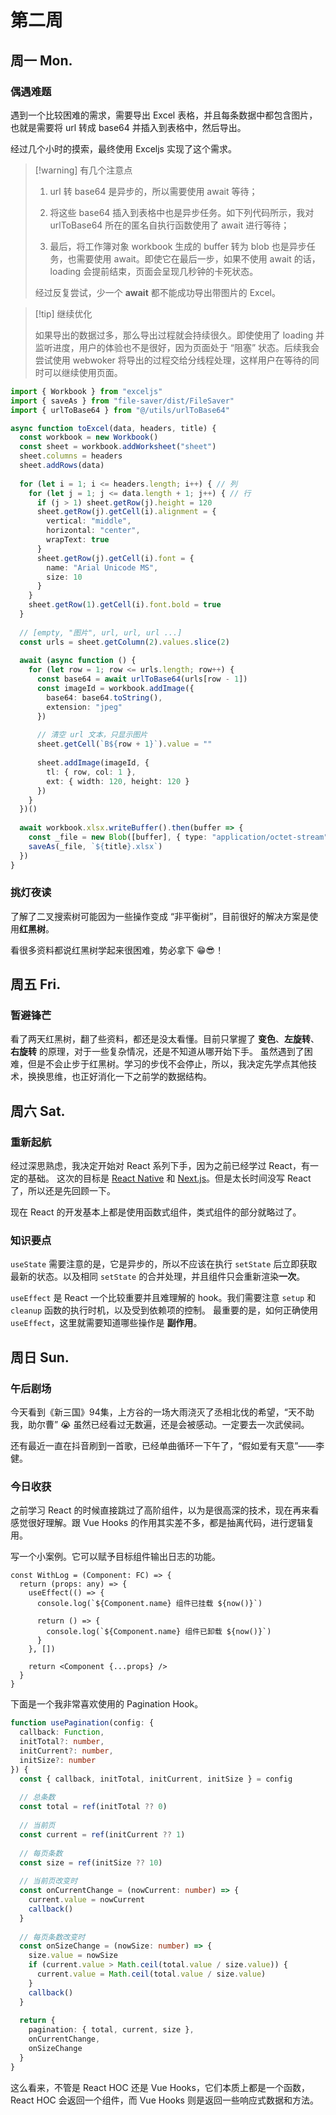 # 第二周

## 周一 Mon. <Badge type="info" text="06-03" />

### 偶遇难题

遇到一个比较困难的需求，需要导出 Excel 表格，并且每条数据中都包含图片，也就是需要将 url 转成 base64 并插入到表格中，然后导出。

经过几个小时的摸索，最终使用 Exceljs 实现了这个需求。

> [!warning] 有几个注意点
>
> 1. url 转 base64 是异步的，所以需要使用 await 等待；
>
> 2. 将这些 base64 插入到表格中也是异步任务。如下列代码所示，我对 urlToBase64 所在的匿名自执行函数使用了 await 进行等待；
>
> 3. 最后，将工作簿对象 workbook 生成的 buffer 转为 blob 也是异步任务，也需要使用 await。即使它在最后一步，如果不使用 await 的话，loading
     会提前结束，页面会呈现几秒钟的卡死状态。
>
> 经过反复尝试，少一个 **await** 都不能成功导出带图片的 Excel。

> [!tip] 继续优化
>
> 如果导出的数据过多，那么导出过程就会持续很久。即使使用了 loading 并监听进度，用户的体验也不是很好，因为页面处于 “阻塞” 状态。后续我会尝试使用 webwoker
> 将导出的过程交给分线程处理，这样用户在等待的同时可以继续使用页面。

```ts
import { Workbook } from "exceljs"
import { saveAs } from "file-saver/dist/FileSaver"
import { urlToBase64 } from "@/utils/urlToBase64"

async function toExcel(data, headers, title) {
  const workbook = new Workbook()
  const sheet = workbook.addWorksheet("sheet")
  sheet.columns = headers
  sheet.addRows(data)
  
  for (let i = 1; i <= headers.length; i++) { // 列
    for (let j = 1; j <= data.length + 1; j++) { // 行
      if (j > 1) sheet.getRow(j).height = 120
      sheet.getRow(j).getCell(i).alignment = {
        vertical: "middle",
        horizontal: "center",
        wrapText: true
      }
      sheet.getRow(j).getCell(i).font = {
        name: "Arial Unicode MS",
        size: 10
      }
    }
    sheet.getRow(1).getCell(i).font.bold = true
  }
  
  // [empty, "图片", url, url, url ...]
  const urls = sheet.getColumn(2).values.slice(2)
  
  await (async function () {
    for (let row = 1; row <= urls.length; row++) {
      const base64 = await urlToBase64(urls[row - 1])
      const imageId = workbook.addImage({
        base64: base64.toString(),
        extension: "jpeg"
      })
      
      // 清空 url 文本，只显示图片
      sheet.getCell(`B${row + 1}`).value = ""
      
      sheet.addImage(imageId, {
        tl: { row, col: 1 },
        ext: { width: 120, height: 120 }
      })
    }
  })()
  
  await workbook.xlsx.writeBuffer().then(buffer => {
    const _file = new Blob([buffer], { type: "application/octet-stream" })
    saveAs(_file, `${title}.xlsx`)
  })
}
```

### 挑灯夜读

了解了二叉搜索树可能因为一些操作变成 “非平衡树”，目前很好的解决方案是使用**红黑树**。

看很多资料都说红黑树学起来很困难，势必拿下 😁😎！

## 周五 Fri. <Badge type="info" text="06-07" />

### 暂避锋芒

看了两天红黑树，翻了些资料，都还是没太看懂。目前只掌握了 **变色**、**左旋转**、**右旋转** 的原理，对于一些复杂情况，还是不知道从哪开始下手。
虽然遇到了困难，但是不会止步于红黑树。学习的步伐不会停止，所以，我决定先学点其他技术，换换思维，也正好消化一下之前学的数据结构。

## 周六 Sat. <Badge type="info" text="06-08" />

### 重新起航

经过深思熟虑，我决定开始对 React 系列下手，因为之前已经学过 React，有一定的基础。 这次的目标是 [React Native](https://reactnative.dev)
和 [Next.js](https://nextjs.org)。但是太长时间没写 React 了，所以还是先回顾一下。

现在 React 的开发基本上都是使用函数式组件，类式组件的部分就略过了。

### 知识要点

`useState` 需要注意的是，它是异步的，所以不应该在执行 `setState` 后立即获取最新的状态。以及相同 `setState` 的合并处理，并且组件只会重新渲染**一次**。

`useEffect` 是 React 一个比较重要并且难理解的 hook。我们需要注意 `setup` 和 `cleanup` 函数的执行时机，以及受到依赖项的控制。
最重要的是，如何正确使用 `useEffect`，这里就需要知道哪些操作是 **副作用**。

## 周日 Sun. <Badge type="info" text="06-09" />

### 午后剧场

今天看到《新三国》94集，上方谷的一场大雨浇灭了丞相北伐的希望，“天不助我，助尔曹” 😭 虽然已经看过无数遍，还是会被感动。一定要去一次武侯祠。

还有最近一直在抖音刷到一首歌，已经单曲循环一下午了，“假如爱有天意”——李健。

### 今日收获

之前学习 React 的时候直接跳过了高阶组件，以为是很高深的技术，现在再来看感觉很好理解。跟 Vue Hooks 的作用其实差不多，都是抽离代码，进行逻辑复用。

写一个小案例。它可以赋予目标组件输出日志的功能。

```tsx
const WithLog = (Component: FC) => {
  return (props: any) => {
    useEffect(() => {
      console.log(`${Component.name} 组件已挂载 ${now()}`)
      
      return () => {
        console.log(`${Component.name} 组件已卸载 ${now()}`)
      }
    }, [])
    
    return <Component {...props} />
  }
}
```

下面是一个我非常喜欢使用的 Pagination Hook。

```ts
function usePagination(config: {
  callback: Function,
  initTotal?: number,
  initCurrent?: number,
  initSize?: number
}) {
  const { callback, initTotal, initCurrent, initSize } = config
  
  // 总条数
  const total = ref(initTotal ?? 0)
  
  // 当前页
  const current = ref(initCurrent ?? 1)
  
  // 每页条数
  const size = ref(initSize ?? 10)
  
  // 当前页改变时
  const onCurrentChange = (nowCurrent: number) => {
    current.value = nowCurrent
    callback()
  }
  
  // 每页条数改变时
  const onSizeChange = (nowSize: number) => {
    size.value = nowSize
    if (current.value > Math.ceil(total.value / size.value)) {
      current.value = Math.ceil(total.value / size.value)
    }
    callback()
  }
  
  return {
    pagination: { total, current, size },
    onCurrentChange,
    onSizeChange
  }
}
```

这么看来，不管是 React HOC 还是 Vue Hooks，它们本质上都是一个函数，React HOC 会返回一个组件，而 Vue Hooks 则是返回一些响应式数据和方法。
